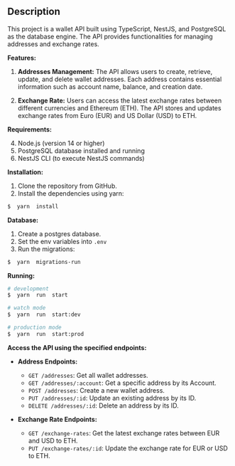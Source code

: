 
## Description
This project is a wallet API built using TypeScript, NestJS, and PostgreSQL as the database engine. The API provides functionalities for managing addresses and exchange rates.

**Features:**

1.  **Addresses Management:** The API allows users to create, retrieve, update, and delete wallet addresses. Each address contains essential information such as account name, balance, and creation date.
    
2.  **Exchange Rate:** Users can access the latest exchange rates between different currencies and Ethereum (ETH). The API stores and updates exchange rates from Euro (EUR) and US Dollar (USD) to ETH.

**Requirements:**

4.  Node.js (version 14 or higher)
5.  PostgreSQL database installed and running
6.  NestJS CLI (to execute NestJS commands)

**Installation:**

1.  Clone the repository from GitHub.
2.  Install the dependencies using yarn:

```bash
$  yarn  install
```
**Database:**
1.  Create a postgres database.
2.  Set the env variables into `.env`
3.  Run the migrations:

```bash
$  yarn  migrations-run
```

**Running:**

```bash
# development
$  yarn  run  start

# watch mode
$  yarn  run  start:dev

# production mode
$  yarn  run  start:prod
```

**Access the API using the specified endpoints:**

-   **Address Endpoints:**
    
    -   `GET /addresses`: Get all wallet addresses.
    -   `GET /addresses/:account`: Get a specific address by its Account.
    -   `POST /addresses`: Create a new wallet address.
    -   `PUT /addresses/:id`: Update an existing address by its ID.
    -   `DELETE /addresses/:id`: Delete an address by its ID.
   
-   **Exchange Rate Endpoints:**
    
    -   `GET /exchange-rates`: Get the latest exchange rates between EUR and USD to ETH.
    -   `PUT /exchange-rates/:id`: Update the exchange rate for EUR or USD to ETH.